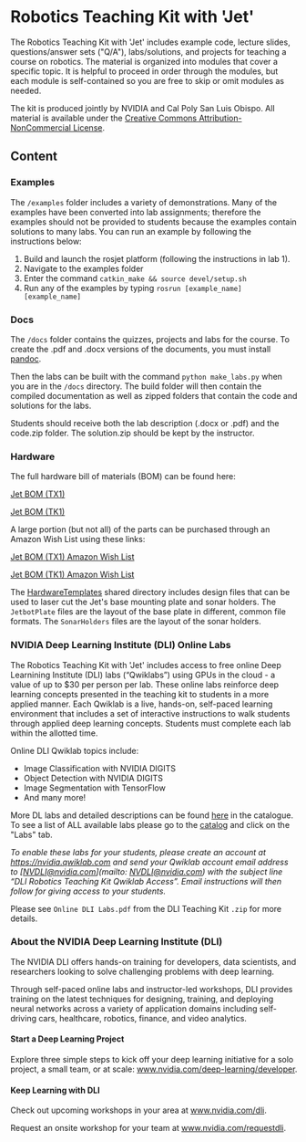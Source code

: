 # Robotics Teaching Kit with 'Jet'

The Robotics Teaching Kit with 'Jet' includes example code, lecture slides, questions/answer sets ("Q/A"), labs/solutions, and projects for teaching a course on robotics. The material is organized into modules that cover a specific topic.  It is helpful to proceed in order through the modules, but each module is self-contained so you are free to skip or omit modules as needed.

The kit is produced jointly by NVIDIA and Cal Poly San Luis Obispo.  All material is available under the [Creative Commons Attribution-NonCommercial License](http://creativecommons.org/licenses/by-nc/4.0/).

## Content

### Examples

The `/examples` folder includes a variety of demonstrations.  Many of the examples
have been converted into lab assignments; therefore the examples should not be provided
to students because the examples contain solutions to many labs.
You can run an example by following the instructions below:

1. Build and launch the rosjet platform (following the instructions in lab 1).
2. Navigate to the examples folder
3. Enter the command `catkin_make && source devel/setup.sh`
4. Run any of the examples by typing `rosrun [example_name] [example_name]`

### Docs

The `/docs` folder contains the quizzes, projects and labs for the course.  To create the .pdf and .docx versions
of the documents, you must install [pandoc](http://pandoc.org/installing.html).

Then the labs can be built with the command `python make_labs.py` when you are in the
`/docs` directory.  The build folder will then contain the compiled documentation as
well as zipped folders that contain the code and solutions for the labs.

Students should receive both the lab description (.docx or .pdf) and the code.zip folder.
The solution.zip should be kept by the instructor.

### Hardware

The full hardware bill of materials (BOM) can be found here:  

[Jet BOM (TX1)](https://docs.google.com/spreadsheets/d/1jGn7AG5NivTjxPEppJEdIUVxhm5nB17T3ZtRTCYyuQg/edit?usp=sharing)
 
[Jet BOM (TK1)](https://docs.google.com/spreadsheets/d/14N_tkfNsItY9CV0vUGHCPpcZ-mqgsZsC87CQEHBXMmY/edit?usp=sharing)
 
 

A large portion (but not all) of the parts can be purchased through an Amazon Wish List using these links:

[Jet BOM (TX1) Amazon Wish List](https://amzn.com/w/3L5TJL80OQO12)
 
[Jet BOM (TK1) Amazon Wish List](https://amzn.com/w/1T64PN8QVFRRI)
 
 

The [HardwareTemplates](https://drive.google.com/drive/folders/0B8F3iGtBky5JQUIzR1JTd0xWRzg?usp=sharing) shared directory includes design files that can be used to laser cut the Jet's base mounting plate and sonar holders.  The `JetbotPlate` files are the layout of the base plate in different, common file formats. The `SonarHolders` files are the layout of the sonar holders.

### NVIDIA Deep Learning Institute (DLI) Online Labs

The Robotics Teaching Kit with 'Jet' includes access to free online Deep Learnining Institute (DLI) labs (“Qwiklabs”) using GPUs in the cloud - a value of up to $30 per person per lab. These online labs reinforce deep learning concepts presented in the teaching kit to students in a more applied manner. Each Qwiklab is a live, hands-on, self-paced learning environment that includes a set of interactive instructions to walk students through applied deep learning concepts. Students must complete each lab within the allotted time.

Online DLI Qwiklab topics include:

* Image Classification with NVIDIA DIGITS
* Object Detection with NVIDIA DIGITS
* Image Segmentation with TensorFlow
* And many more!

More DL labs and detailed descriptions can be found [here](https://nvidia.qwiklab.com/tags/Deep%20Learning) in the catalogue. To see a list of ALL available labs please go to the [catalog](https://nvidia.qwiklab.com/catalog) and click on the "Labs" tab.

*To enable these labs for your students, please create an account at https://nvidia.qwiklab.com and send your Qwiklab account email address to [NVDLI@nvidia.com](mailto: NVDLI@nvidia.com) with the subject line “DLI Robotics Teaching Kit Qwiklab Access”. Email instructions will then follow for giving access to your students.*

Please see `Online DLI Labs.pdf` from the DLI Teaching Kit `.zip` for more details.

### About the NVIDIA Deep Learning Institute (DLI)
The NVIDIA DLI offers hands-on training for developers, data scientists, and researchers looking to solve challenging problems with deep learning.

Through self-paced online labs and instructor-led workshops, DLI provides training on the latest techniques for designing, training, and deploying neural networks across a variety of application domains including self-driving cars, healthcare, robotics, finance, and video analytics.

#### Start a Deep Learning Project
Explore three simple steps to kick off your deep learning initiative for a solo project, a small team, or at scale: www.nvidia.com/deep-learning/developer.

#### Keep Learning with DLI
Check out upcoming workshops in your area at www.nvidia.com/dli. 

Request an onsite workshop for your team at www.nvidia.com/requestdli.